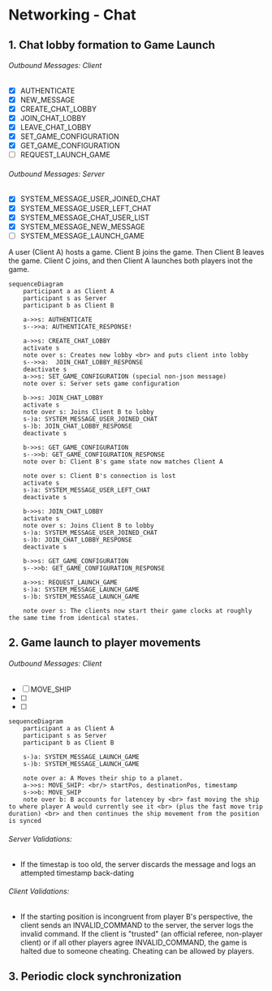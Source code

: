 # Networking - Chat

## 1. Chat lobby formation to Game Launch

###### Outbound Messages: Client
- [x] AUTHENTICATE
- [x] NEW_MESSAGE
- [x] CREATE_CHAT_LOBBY
- [x] JOIN_CHAT_LOBBY
- [x] LEAVE_CHAT_LOBBY
- [x] SET_GAME_CONFIGURATION
- [x] GET_GAME_CONFIGURATION
- [ ] REQUEST_LAUNCH_GAME

###### Outbound Messages: Server
- [x] SYSTEM_MESSAGE_USER_JOINED_CHAT
- [x] SYSTEM_MESSAGE_USER_LEFT_CHAT
- [x] SYSTEM_MESSAGE_CHAT_USER_LIST
- [x] SYSTEM_MESSAGE_NEW_MESSAGE
- [ ] SYSTEM_MESSAGE_LAUNCH_GAME

A user (Client A) hosts a game.  Client B joins the game.  Then Client B leaves the game.  Client C joins, and then Client A launches both players inot the game.

```mermaid
sequenceDiagram
    participant a as Client A
    participant s as Server
    participant b as Client B

    a->>s: AUTHENTICATE
    s-->>a: AUTHENTICATE_RESPONSE!

    a->>s: CREATE_CHAT_LOBBY
    activate s
    note over s: Creates new lobby <br> and puts client into lobby
    s-->>a:  JOIN_CHAT_LOBBY_RESPONSE
    deactivate s
    a->>s: SET_GAME_CONFIGURATION (special non-json message)
    note over s: Server sets game configuration

    b->>s: JOIN_CHAT_LOBBY
    activate s
    note over s: Joins Client B to lobby
    s-)a: SYSTEM_MESSAGE_USER_JOINED_CHAT
    s-)b: JOIN_CHAT_LOBBY_RESPONSE
    deactivate s

    b->>s: GET_GAME_CONFIGURATION
    s-->>b: GET_GAME_CONFIGURATION_RESPONSE
    note over b: Client B's game state now matches Client A

    note over s: Client B's connection is lost
    activate s
    s-)a: SYSTEM_MESSAGE_USER_LEFT_CHAT
    deactivate s

    b->>s: JOIN_CHAT_LOBBY
    activate s
    note over s: Joins Client B to lobby
    s-)a: SYSTEM_MESSAGE_USER_JOINED_CHAT
    s-)b: JOIN_CHAT_LOBBY_RESPONSE
    deactivate s

    b->>s: GET_GAME_CONFIGURATION
    s-->>b: GET_GAME_CONFIGURATION_RESPONSE

    a->>s: REQUEST_LAUNCH_GAME
    s-)a: SYSTEM_MESSAGE_LAUNCH_GAME
    s-)b: SYSTEM_MESSAGE_LAUNCH_GAME

    note over s: The clients now start their game clocks at roughly the same time from identical states.
```


## 2. Game launch to player movements

###### Outbound Messages: Client
- [ ] MOVE_SHIP
- [ ]
- [ ]


```mermaid
sequenceDiagram
    participant a as Client A
    participant s as Server
    participant b as Client B

    s-)a: SYSTEM_MESSAGE_LAUNCH_GAME
    s-)b: SYSTEM_MESSAGE_LAUNCH_GAME

    note over a: A Moves their ship to a planet.
    a->>s: MOVE_SHIP: <br/> startPos, destinationPos, timestamp
    s->>b: MOVE_SHIP
    note over b: B accounts for latencey by <br> fast moving the ship to where player A would currently see it <br> (plus the fast move trip duration) <br> and then continues the ship movement from the position is synced
```

###### Server Validations:
- If the timestap is too old, the server discards the message and logs an attempted timestamp back-dating

###### Client Validations:
- If the starting position is incongruent from player B's perspective, the client sends an INVALID_COMMAND to the server, the server logs the invalid command.  If the client is "trusted" (an official referee, non-player client) or if all other players agree INVALID_COMMAND, the game is halted due to someone cheating.  Cheating can be allowed by players.


## 3. Periodic clock synchronization

```mermaid

```
